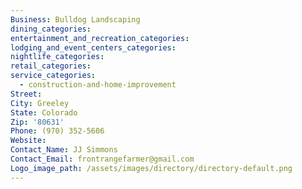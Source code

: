 ```yaml
---
Business: Bulldog Landscaping
dining_categories:
entertainment_and_recreation_categories:
lodging_and_event_centers_categories:
nightlife_categories:
retail_categories:
service_categories:
  - construction-and-home-improvement
Street:
City: Greeley
State: Colorado
Zip: '80631'
Phone: (970) 352-5606
Website:
Contact_Name: JJ Simmons
Contact_Email: frontrangefarmer@gmail.com
Logo_image_path: /assets/images/directory/directory-default.png
---
```



